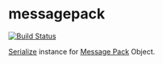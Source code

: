 # messagepack

[![Build Status](https://travis-ci.org/rodrigosetti/messagepack.svg?branch=master)](https://travis-ci.org/rodrigosetti/messagepack)

[Serialize](http://hackage.haskell.org/package/cereal) instance for
[Message Pack](http://msgpack.org) Object.

